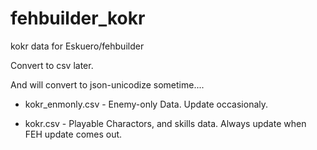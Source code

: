 # fehbuilder_kokr
kokr data for Eskuero/fehbuilder


Convert to csv later.

And will convert to json-unicodize sometime....

* kokr_enmonly.csv - Enemy-only Data. Update occasionaly.

* kokr.csv - Playable Charactors, and skills data. Always update when FEH update comes out.
